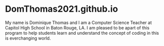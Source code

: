 # DomThomas2021.github.io
My name is Dominique Thomas and I am a Computer Science Teacher at Capitol High School in Baton Rouge, LA.
I am pleased to be apart of this program to help students learn and understand the concept of coding in this is everchanging world. 
